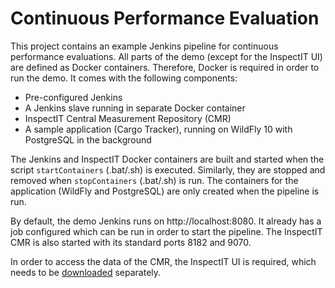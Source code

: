 # Continuous Performance Evaluation

This project contains an example Jenkins pipeline for continuous performance evaluations. All parts of the demo
(except for the InspectIT UI) are defined as Docker containers. Therefore, Docker is required in order to run
the demo. It comes with the following components:

* Pre-configured Jenkins
* A Jenkins slave running in separate Docker container
* InspectIT Central Measurement Repository (CMR)
* A sample application (Cargo Tracker), running on WildFly 10 with PostgreSQL in the background

The Jenkins and InspectIT Docker containers are built and started when the script `startContainers`
(.bat/.sh) is executed. Similarly, they are stopped and removed when `stopContainers` (.bat/.sh) is run. The
containers for the application (WildFly and PostgreSQL) are only created when the pipeline is run.

By default, the demo Jenkins runs on http://localhost:8080. It already has a job configured which can be run
in order to start the pipeline. The InspectIT CMR is also started with its standard ports 8182 and 9070.

In order to access the data of the CMR, the InspectIT UI is required, which needs to be
[downloaded](https://github.com/inspectIT/inspectIT/releases) separately.